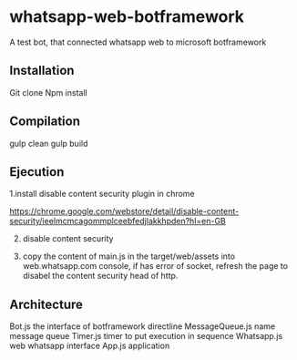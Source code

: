# whatsapp-web-botframework
A test bot, that connected whatsapp web to microsoft botframework

## Installation
Git clone
Npm install

## Compilation

gulp clean
gulp build

## Ejecution

1.install disable content security plugin in chrome

https://chrome.google.com/webstore/detail/disable-content-security/ieelmcmcagommplceebfedjlakkhpden?hl=en-GB

2. disable content security

3. copy the content of  main.js in the target/web/assets into  web.whatsapp.com console, if has error of socket, refresh the page 
to disabel the content security head of http.

## Architecture

Bot.js	the interface of botframework directline
MessageQueue.js	name message queue
Timer.js	timer to put execution in sequence
Whatsapp.js  web whatsapp interface
App.js application








